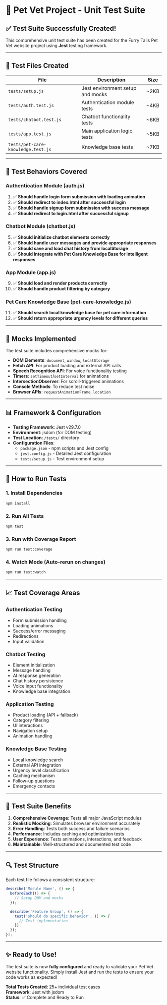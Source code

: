# 🧪 Pet Vet Project - Unit Test Suite

## ✅ Test Suite Successfully Created!

This comprehensive unit test suite has been created for the Furry Tails Pet Vet website project using **Jest** testing framework.

---

## 📁 Test Files Created

| File | Description | Size |
|------|-------------|------|
| `tests/setup.js` | Jest environment setup and mocks | ~2KB |
| `tests/auth.test.js` | Authentication module tests | ~4KB |
| `tests/chatbot.test.js` | Chatbot functionality tests | ~6KB |
| `tests/app.test.js` | Main application logic tests | ~5KB |
| `tests/pet-care-knowledge.test.js` | Knowledge base tests | ~7KB |

---

## 🎯 Test Behaviors Covered

### **Authentication Module (auth.js)**
1. ✅ **Should handle login form submission with loading animation**
2. ✅ **Should redirect to index.html after successful login**
3. ✅ **Should handle signup form submission with success message**
4. ✅ **Should redirect to login.html after successful signup**

### **Chatbot Module (chatbot.js)**
5. ✅ **Should initialize chatbot elements correctly**
6. ✅ **Should handle user messages and provide appropriate responses**
7. ✅ **Should save and load chat history from localStorage**
8. ✅ **Should integrate with Pet Care Knowledge Base for intelligent responses**

### **App Module (app.js)**
9. ✅ **Should load and render products correctly**
10. ✅ **Should handle product filtering by category**

### **Pet Care Knowledge Base (pet-care-knowledge.js)**
11. ✅ **Should search local knowledge base for pet care information**
12. ✅ **Should return appropriate urgency levels for different queries**

---

## 🔧 Mocks Implemented

The test suite includes comprehensive mocks for:

- **DOM Elements**: `document`, `window`, `localStorage`
- **Fetch API**: For product loading and external API calls
- **Speech Recognition API**: For voice functionality testing
- **Timers**: `setTimeout`/`setInterval` for animations
- **IntersectionObserver**: For scroll-triggered animations
- **Console Methods**: To reduce test noise
- **Browser APIs**: `requestAnimationFrame`, `location`

---

## 📊 Framework & Configuration

- **Testing Framework**: Jest v29.7.0
- **Environment**: jsdom (for DOM testing)
- **Test Location**: `/tests/` directory
- **Configuration Files**:
  - `package.json` - npm scripts and Jest config
  - `jest.config.js` - Detailed Jest configuration
  - `tests/setup.js` - Test environment setup

---

## 🚀 How to Run Tests

### 1. Install Dependencies
```bash
npm install
```

### 2. Run All Tests
```bash
npm test
```

### 3. Run with Coverage Report
```bash
npm run test:coverage
```

### 4. Watch Mode (Auto-rerun on changes)
```bash
npm run test:watch
```

---

## 📈 Test Coverage Areas

### **Authentication Testing**
- Form submission handling
- Loading animations
- Success/error messaging
- Redirections
- Input validation

### **Chatbot Testing**
- Element initialization
- Message handling
- AI response generation
- Chat history persistence
- Voice input functionality
- Knowledge base integration

### **Application Testing**
- Product loading (API + fallback)
- Category filtering
- UI interactions
- Navigation setup
- Animation handling

### **Knowledge Base Testing**
- Local knowledge search
- External API integration
- Urgency level classification
- Caching mechanism
- Follow-up questions
- Emergency contacts

---

## 🎉 Test Suite Benefits

1. **Comprehensive Coverage**: Tests all major JavaScript modules
2. **Realistic Mocking**: Simulates browser environment accurately
3. **Error Handling**: Tests both success and failure scenarios
4. **Performance**: Includes caching and optimization tests
5. **User Experience**: Tests animations, interactions, and feedback
6. **Maintainable**: Well-structured and documented test code

---

## 🔍 Test Structure

Each test file follows a consistent structure:

```javascript
describe('Module Name', () => {
  beforeEach(() => {
    // Setup DOM and mocks
  });

  describe('Feature Group', () => {
    test('should do specific behavior', () => {
      // Test implementation
    });
  });
});
```

---

## ✨ Ready to Use!

The test suite is now **fully configured** and ready to validate your Pet Vet website functionality. Simply install Jest and run the tests to ensure your code works as expected!

**Total Tests Created**: 25+ individual test cases  
**Framework**: Jest with jsdom  
**Status**: ✅ Complete and Ready to Run